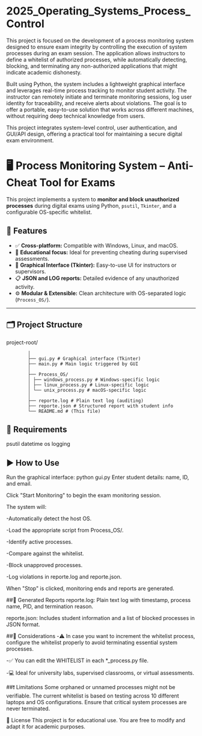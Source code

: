 # 2025_Operating_Systems_Process_Control
This project is focused on the development of a process monitoring system designed to ensure exam integrity by controlling the execution of system processes during an exam session. The application allows instructors to define a whitelist of authorized processes, while automatically detecting, blocking, and terminating any non-authorized applications that might indicate academic dishonesty.

Built using Python, the system includes a lightweight graphical interface and leverages real-time process tracking to monitor student activity. The instructor can remotely initiate and terminate monitoring sessions, log user identity for traceability, and receive alerts about violations. The goal is to offer a portable, easy-to-use solution that works across different machines, without requiring deep technical knowledge from users.

This project integrates system-level control, user authentication, and GUI/API design, offering a practical tool for maintaining a secure digital exam environment.

# 🖥️ Process Monitoring System – Anti-Cheat Tool for Exams

This project implements a system to **monitor and block unauthorized processes** during digital exams using Python, `psutil`, `Tkinter`, and a configurable OS-specific whitelist.

## 🚀 Features

- ✅ **Cross-platform:** Compatible with Windows, Linux, and macOS.
- 🔐 **Educational focus:** Ideal for preventing cheating during supervised assessments.
- 🧠 **Graphical Interface (Tkinter):** Easy-to-use UI for instructors or supervisors.
- 📋 **JSON and LOG reports:** Detailed evidence of any unauthorized activity.
- ⚙️ **Modular & Extensible:** Clean architecture with OS-separated logic (`Process_OS/`).

---

## 🗂️ Project Structure

project-root/

            │
            ├── gui.py # Graphical interface (Tkinter)
            ├── main.py # Main logic triggered by GUI
            │
            ├── Process_OS/
            │ ├── windows_process.py # Windows-specific logic
            │ ├── linux_process.py # Linux-specific logic
            │ └── unix_process.py # macOS-specific logic
            │
            ├── reporte.log # Plain text log (auditing)
            ├── reporte.json # Structured report with student info
            └── README.md # (This file)


## 🧰 Requirements

psutil
datetime
os
logging


## ▶️ How to Use
Run the graphical interface:
python gui.py
Enter student details: name, ID, and email.

Click "Start Monitoring" to begin the exam monitoring session.

The system will:

-Automatically detect the host OS.

-Load the appropriate script from Process_OS/.

-Identify active processes.

-Compare against the whitelist.

-Block unapproved processes.

-Log violations in reporte.log and reporte.json.

When "Stop" is clicked, monitoring ends and reports are generated.

##🧾 Generated Reports
reporte.log: Plain text log with timestamp, process name, PID, and termination reason.

reporte.json: Includes student information and a list of blocked processes in JSON format.

##📌 Considerations
-⚠️ In case you want to increment the whitelist process, configure the whitelist properly to avoid terminating essential system processes.

-✅ You can edit the WHITELIST in each *_process.py file.

-💻 Ideal for university labs, supervised classrooms, or virtual assessments.


##❗ Limitations
Some orphaned or unnamed processes might not be verifiable. The current whitelist is based on testing across 10 different laptops and OS configurations.
Ensure that critical system processes are never terminated.


📝 License
This project is for educational use. You are free to modify and adapt it for academic purposes.
